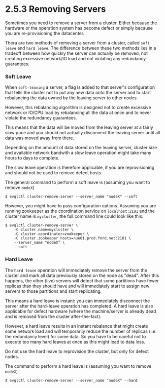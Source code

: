 2.5.3 Removing Servers
======================

Sometimes you need to remove a server from a cluster. Either because the hardware
or the operation system has become defect or simply because you are re-provisioning
the datacenter.

Thera are two methods of removing a server from a cluster, called `soft leave`
and `hard leave`. The difference between these two methods lies in a tradeoff
between how quickly the server can actually be removed, not creating excessive
network/IO load and not violating any redundancy guarantees.

### Soft Leave

When `soft-leaving` a server, a flag is added to that server's configuration that
tells the cluster not to put any new data onto the server and to start rebalancing
the data owned by the leaving server to other nodes.

However, this rebalancing algorithm is designed not to create excessive network
or IO/CPU load by rebalancing all the data at once and to never violate the
redundancy guarantees.

This means that the data will be moved from the leaving server at a fairly slow
pace and you should not actually disconnect the leaving server until all data was
moved away from there.

Depending on the amount of data stored on the leaving server, cluster size and
available network bandwith a slow leave operation might take many hours to days
to complete.

The slow leave operation is therefore applicable, if you are reprovisioning and
should not be used to remove defect hosts.

The general command to perform a soft leave is (assuming you want to remove `nodeX`)

    $ evqlctl cluster-remove-server --server_name "nodeX" --soft

However, you might have to pass configuration options. Assuming you are running
zookeeper as the coordination service on `localhost:2181` and the cluster name
is `mycluster`, the full command line could look like this:

    $ evqlctl cluster-remove-server \
        -C cluster.name=mycluster \
        -C cluster.coordinator=zookeeper \
        -C cluster.zookeeper_hosts=nue01.prod.fnrd.net:2181 \
        --server_name "nodeX" \
        --soft


### Hard Leave

The `hard leave` operation will immediately remove the server from the cluster
and mark all data previously stored on the node as "dead". After this happens,
the other (live) servers will detect that some partitions have fewer replicas
than they should have and will immediately start to assign new servers to those
partitions and start replicating. 

This means a hard leave is instant: you can immediately disconnect the server
after the hard-leave operation has completed. A hard leave is also applicable
for defect hardware (where the machine/server is already dead and is removed from
  the cluster after-the-fact).

However, a hard leave results in an instant rebalance that might create some
network load and will temporarily reduce the number of replicas
(i.e. the redundancy level) for some data. So you have to be careful not to
execute too many hard leaves at once as this might lead to data loss.

Do not use the hard leave to reprovision the cluster, but only for defect nodes.

The command to perform a hard leave is (assuming you want to remove `nodeX`)

    $ evqlctl cluster-remove-server --server_name "nodeX" --hard

